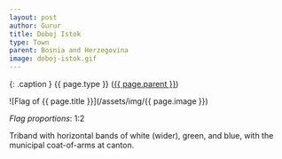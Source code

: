 ```yaml
---
layout: post
author: Gurur
title: Doboj Istok
type: Town
parent: Bosnia and Herzegovina
image: doboj-istok.gif
---
```

{: .caption }
{{ page.type }} ([{{ page.parent }}](/2019/03/30/bosnia-and-herzegovina.html))

![Flag of {{ page.title }}](/assets/img/{{ page.image }})

*Flag proportions*: 1:2

Triband with horizontal bands of white (wider), green, and blue, with the municipal coat-of-arms at canton.